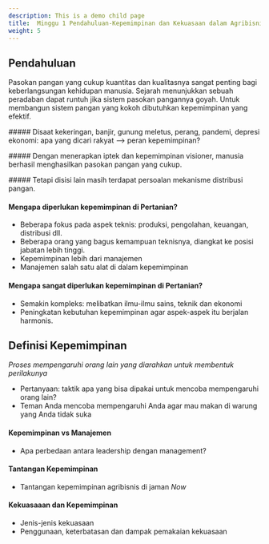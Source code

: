 ```yaml
---
description: This is a demo child page
title:  Minggu 1 Pendahuluan-Kepemimpinan dan Kekuasaan dalam Agribisnis
weight: 5
---
```


## Pendahuluan

Pasokan pangan yang cukup kuantitas dan kualitasnya sangat penting bagi keberlangsungan kehidupan manusia. Sejarah menunjukkan sebuah peradaban dapat runtuh jika sistem pasokan pangannya goyah. Untuk membangun sistem pangan yang kokoh dibutuhkan kepemimpinan yang efektif.

*#####* Disaat kekeringan, banjir, gunung meletus, perang, pandemi, depresi ekonomi: apa yang dicari rakyat --> peran kepemimpinan?

*#####* Dengan menerapkan iptek dan kepemimpinan visioner, manusia berhasil menghasilkan pasokan pangan yang cukup.

*#####* Tetapi disisi lain masih terdapat persoalan mekanisme distribusi pangan.

#### Mengapa diperlukan kepemimpinan di Pertanian?

* Beberapa fokus pada aspek teknis: produksi, pengolahan, keuangan, distribusi dll.
* Beberapa orang yang bagus kemampuan teknisnya, diangkat ke posisi jabatan lebih tinggi.
* Kepemimpinan lebih dari manajemen
* Manajemen salah satu alat di dalam kepemimpinan

#### Mengapa sangat diperlukan kepemimpinan di Pertanian?

* Semakin kompleks: melibatkan ilmu-ilmu sains, teknik dan ekonomi
* Peningkatan kebutuhan kepemimpinan agar aspek-aspek itu berjalan harmonis. 

## Definisi Kepemimpinan

*Proses mempengaruhi orang lain yang diarahkan untuk membentuk perilakunya* 
* Pertanyaan: taktik apa yang bisa dipakai untuk mencoba mempengaruhi orang lain?
* Teman Anda mencoba mempengaruhi Anda agar mau makan di warung yang Anda tidak suka

#### Kepemimpinan vs Manajemen
* Apa perbedaan antara leadership dengan management?

#### Tantangan Kepemimpinan
* Tantangan kepemimpinan agribisnis di jaman *Now*

#### Kekuasaaan dan Kepemimpinan
* Jenis-jenis kekuasaan
* Penggunaan, keterbatasan dan dampak pemakaian kekuasaan
